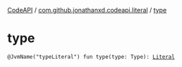 [CodeAPI](../index.md) / [com.github.jonathanxd.codeapi.literal](index.md) / [type](.)

# type

`@JvmName("typeLiteral") fun type(type: Type): `[`Literal`](-literal/index.md)